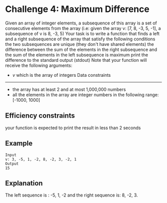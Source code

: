 Challenge 4: Maximum Difference
==============
Given an array of integer elements, a subsequence of this array is a set of consecutive elements from the array (i.e: given the array v: [7, 8, -3, 5, -1], a subsequence of v is 8, -3, 5)
Your task is to
write a function that finds a left and a right subsequence of the array that satisfy the following conditions
the two subsequences are unique (they don't have shared elements)
the difference between the sum of the elements in the right subsequence and the sum of the elements in the left subsequence is maximum
print the difference to the standard output (stdout)
Note that your function will receive the following arguments:
- *v* which is the array of integers
Data constraints
--------------
- the array has at least 2 and at most 1,000,000 numbers
- all the elements in the array are integer numbers in the following range: [-1000, 1000]

Efficiency constraints
--------------
your function is expected to print the result in less than 2 seconds

Example
--------------
    Input
    v: 3, -5, 1, -2, 8, -2, 3, -2, 1
    Output
    15

Explanation
--------------
The left sequence is : -5, 1, -2 and the right sequence is: 8, -2, 3.